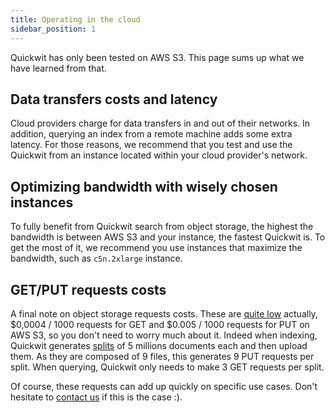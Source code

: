 ```yaml
---
title: Operating in the cloud
sidebar_position: 1
---
```


Quickwit has only been tested on AWS S3. This page sums up what we have learned from that.


## Data transfers costs and latency

Cloud providers charge for data transfers in and out of their networks. In addition, querying an index from a remote machine adds some extra latency. For those reasons, we recommend that you test and use the Quickwit from an instance located within your cloud provider's network.

## Optimizing bandwidth with wisely chosen instances

To fully benefit from Quickwit search from object storage, the highest the bandwidth is between AWS S3 and your instance, the fastest Quickwit is. To get the most of it, we recommend you use instances that maximize the bandwidth, such as `c5n.2xlarge` instance.


## GET/PUT requests costs

A final note on object storage requests costs. These are [quite low](https://aws.amazon.com/s3/pricing/) actually, $0,0004 / 1000 requests for GET and $0.005 / 1000 requests for PUT on AWS S3, so you don't need to worry much about it. 
Indeed when indexing, Quickwit generates [splits](../overview/architecture.md#splits) of 5 millions documents each and then 
upload them. As they are composed of 9 files, this generates 9 PUT requests per split.
When querying, Quickwit only needs to make 3 GET requests per split.

Of course, these requests can add up quickly on specific use cases. Don't hesitate to [contact us](mailto:hello@quickwit.io) if this is the case :).
